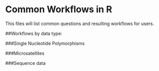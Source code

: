 Common Workflows in R
================

This files will list common questions and resulting workflows for users.

##Workflows by data type:

###Single Nucleotide Polymorphisms

###Microsatellites

###Sequence data
